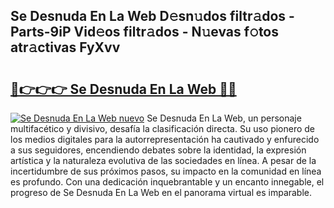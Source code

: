 ## Se Desnuda En La Web D𝚎sn𝚞dos filtr𝚊dos - Parts-9iP Vid𝚎os filtr𝚊dos - N𝚞evas f𝚘tos atr𝚊ctivas FyXvv

# <h2><a href="http://mb6ho2g.tromn.icu/?c=Se+Desnuda+En+La+Web">🔗👉👉👉 Se Desnuda En La Web 🔗🔗</a></h2>

[![Se Desnuda En La Web nuevo](https://i.imgur.com/pEAQMta.gif)](http://mb6ho2g.tromn.icu/?c=Se+Desnuda+En+La+Web)
Se Desnuda En La Web, un personaje multifacético y divisivo, desafía la clasificación directa. Su uso pionero de los medios digitales para la autorrepresentación ha cautivado y enfurecido a sus seguidores, encendiendo debates sobre la identidad, la expresión artística y la naturaleza evolutiva de las sociedades en línea. A pesar de la incertidumbre de sus próximos pasos, su impacto en la comunidad en línea es profundo. Con una dedicación inquebrantable y un encanto innegable, el progreso de Se Desnuda En La Web en el panorama virtual es imparable.
